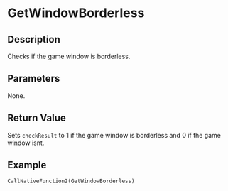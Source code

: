 # GetWindowBorderless

## Description

Checks if the game window is borderless.

## Parameters

None.

## Return Value

Sets `checkResult` to 1 if the game window is borderless and 0 if the game window isnt.

## Example

```
CallNativeFunction2(GetWindowBorderless)
```